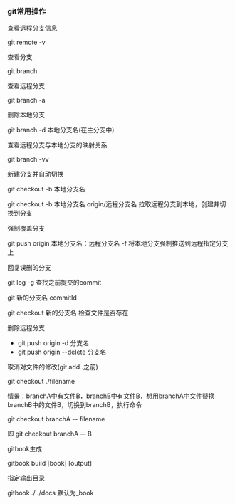 ### git常用操作
查看远程分支信息

git remote -v


查看分支

git branch


查看远程分支

git branch -a


删除本地分支

git branch -d 本地分支名(在主分支中)



查看远程分支与本地分支的映射关系

git branch -vv


新建分支并自动切换

git checkout -b 本地分支名

git checkout -b 本地分支名 origin/远程分支名 拉取远程分支到本地，创建并切换到分支


强制覆盖分支

git push origin 本地分支名：远程分支名 -f 将本地分支强制推送到远程指定分支上


回复误删的分支

git log -g 查找之前提交的commit

git 新的分支名 commitId

git checkout 新的分支名 检查文件是否存在


删除远程分支

- git push origin -d 分支名
- git push origin --delete 分支名


取消对文件的修改(git add .之前)

git checkout ./filename


情景：branchA中有文件B，branchB中有文件B，想用branchA中文件替换branchB中的文件B，切换到branchB，执行命令

git checkout branchA -- filename

即 git checkout branchA -- B


gitbook生成

gitbook build [book] [output]

指定输出目录

gitbook ./ ./docs 默认为_book